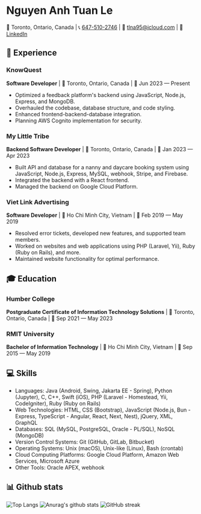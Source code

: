 # Nguyen Anh Tuan Le

📍 Toronto, Ontario, Canada | 📞 [647-510-2746](tel:647-510-2746) | 📧 [tlna95@icloud.com](mailto:tlna95@icloud.com) |
💼 [LinkedIn](https://www.linkedin.com/in/95tuanle/)

## 💼 Experience

### KnowQuest

**Software Developer** | 📍 Toronto, Ontario, Canada | 📅 Jun 2023 — Present

- Optimized a feedback platform's backend using JavaScript, Node.js, Express, and MongoDB.
- Overhauled the codebase, database structure, and code styling.
- Enhanced frontend-backend-database integration.
- Planning AWS Cognito implementation for security.

### My Little Tribe

**Backend Software Developer** | 📍 Toronto, Ontario, Canada | 📅 Jan 2023 — Apr 2023

- Built API and database for a nanny and daycare booking system using JavaScript, Node.js, Express, MySQL, webhook,
  Stripe, and Firebase.
- Integrated the backend with a React frontend.
- Managed the backend on Google Cloud Platform.

### Viet Link Advertising

**Software Developer** | 📍 Ho Chi Minh City, Vietnam | 📅 Feb 2019 — May 2019

- Resolved error tickets, developed new features, and supported team members.
- Worked on websites and web applications using PHP (Laravel, Yii), Ruby (Ruby on Rails), and more.
- Maintained website functionality for optimal performance.

## 🎓 Education

### Humber College

**Postgraduate Certificate of Information Technology Solutions** | 📍 Toronto, Ontario, Canada | 📅 Sep 2021 — May 2023

### RMIT University

**Bachelor of Information Technology** | 📍 Ho Chi Minh City, Vietnam | 📅 Sep 2015 — May 2019

## 💻 Skills

- Languages: Java (Android, Swing, Jakarta EE - Spring), Python (Jupyter), C, C++, Swift (iOS), PHP (Laravel -
  Homestead, Yii, CodeIgniter), Ruby (Ruby on Rails)
- Web Technologies: HTML, CSS (Bootstrap), JavaScript (Node.js, Bun - Express, TypeScript - Angular, React, Next, Nest),
  jQuery, XML, GraphQL
- Databases: SQL (MySQL, PostgreSQL, Oracle - PL/SQL), NoSQL (MongoDB)
- Version Control Systems: Git (GitHub, GitLab, Bitbucket)
- Operating Systems: Unix (macOS), Unix-like (Linux), Bash (crontab)
- Cloud Computing Platforms: Google Cloud Platform, Amazon Web Services, Microsoft Azure
- Other Tools: Oracle APEX, webhook

## 📊 Github stats

![Top Langs](https://github-readme-stats-95tuanle.vercel.app/api/top-langs/?username=95tuanle&layout=compact&show_icons=true&theme=transparent&langs_count=10&size_weight=0.5&count_weight=0.5)
![Anurag's github stats](https://github-readme-stats-95tuanle.vercel.app/api?username=95tuanle&show_icons=true&theme=transparent&include_all_commits=true)
![GitHub streak](https://github-readme-streak-stats-95tuanle.vercel.app/?user=95tuanle&theme=transparent)
